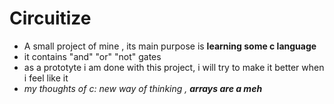 
# Circuitize

- A small project of mine , its main purpose is **learning some c language**
- it contains "and" "or" "not" gates 
- as a prototyte i am done with this project, i will try to make it better when i feel like it
- *my thoughts of c: new way of thinking , ***arrays are a meh****
 
